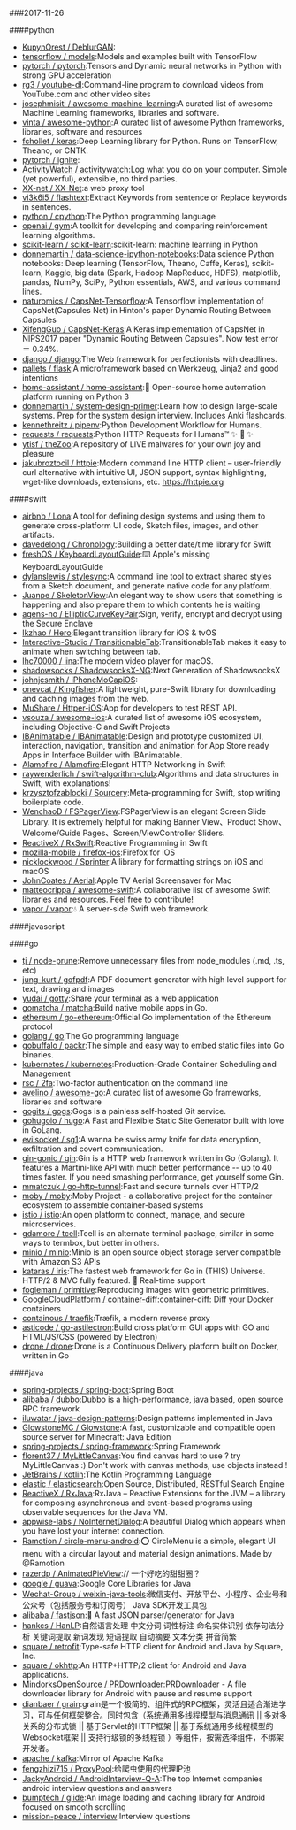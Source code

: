 ###2017-11-26

####python
* [KupynOrest / DeblurGAN](https://github.com/KupynOrest/DeblurGAN):
* [tensorflow / models](https://github.com/tensorflow/models):Models and examples built with TensorFlow
* [pytorch / pytorch](https://github.com/pytorch/pytorch):Tensors and Dynamic neural networks in Python with strong GPU acceleration
* [rg3 / youtube-dl](https://github.com/rg3/youtube-dl):Command-line program to download videos from YouTube.com and other video sites
* [josephmisiti / awesome-machine-learning](https://github.com/josephmisiti/awesome-machine-learning):A curated list of awesome Machine Learning frameworks, libraries and software.
* [vinta / awesome-python](https://github.com/vinta/awesome-python):A curated list of awesome Python frameworks, libraries, software and resources
* [fchollet / keras](https://github.com/fchollet/keras):Deep Learning library for Python. Runs on TensorFlow, Theano, or CNTK.
* [pytorch / ignite](https://github.com/pytorch/ignite):
* [ActivityWatch / activitywatch](https://github.com/ActivityWatch/activitywatch):Log what you do on your computer. Simple (yet powerful), extensible, no third parties.
* [XX-net / XX-Net](https://github.com/XX-net/XX-Net):a web proxy tool
* [vi3k6i5 / flashtext](https://github.com/vi3k6i5/flashtext):Extract Keywords from sentence or Replace keywords in sentences.
* [python / cpython](https://github.com/python/cpython):The Python programming language
* [openai / gym](https://github.com/openai/gym):A toolkit for developing and comparing reinforcement learning algorithms.
* [scikit-learn / scikit-learn](https://github.com/scikit-learn/scikit-learn):scikit-learn: machine learning in Python
* [donnemartin / data-science-ipython-notebooks](https://github.com/donnemartin/data-science-ipython-notebooks):Data science Python notebooks: Deep learning (TensorFlow, Theano, Caffe, Keras), scikit-learn, Kaggle, big data (Spark, Hadoop MapReduce, HDFS), matplotlib, pandas, NumPy, SciPy, Python essentials, AWS, and various command lines.
* [naturomics / CapsNet-Tensorflow](https://github.com/naturomics/CapsNet-Tensorflow):A Tensorflow implementation of CapsNet(Capsules Net) in Hinton's paper Dynamic Routing Between Capsules
* [XifengGuo / CapsNet-Keras](https://github.com/XifengGuo/CapsNet-Keras):A Keras implementation of CapsNet in NIPS2017 paper "Dynamic Routing Between Capsules". Now test error ＝ 0.34%.
* [django / django](https://github.com/django/django):The Web framework for perfectionists with deadlines.
* [pallets / flask](https://github.com/pallets/flask):A microframework based on Werkzeug, Jinja2 and good intentions
* [home-assistant / home-assistant](https://github.com/home-assistant/home-assistant):🏡 Open-source home automation platform running on Python 3
* [donnemartin / system-design-primer](https://github.com/donnemartin/system-design-primer):Learn how to design large-scale systems. Prep for the system design interview. Includes Anki flashcards.
* [kennethreitz / pipenv](https://github.com/kennethreitz/pipenv):Python Development Workflow for Humans.
* [requests / requests](https://github.com/requests/requests):Python HTTP Requests for Humans™ ✨ 🍰 ✨
* [ytisf / theZoo](https://github.com/ytisf/theZoo):A repository of LIVE malwares for your own joy and pleasure
* [jakubroztocil / httpie](https://github.com/jakubroztocil/httpie):Modern command line HTTP client – user-friendly curl alternative with intuitive UI, JSON support, syntax highlighting, wget-like downloads, extensions, etc. https://httpie.org

####swift
* [airbnb / Lona](https://github.com/airbnb/Lona):A tool for defining design systems and using them to generate cross-platform UI code, Sketch files, images, and other artifacts.
* [davedelong / Chronology](https://github.com/davedelong/Chronology):Building a better date/time library for Swift
* [freshOS / KeyboardLayoutGuide](https://github.com/freshOS/KeyboardLayoutGuide):⌨️ Apple's missing KeyboardLayoutGuide
* [dylanslewis / stylesync](https://github.com/dylanslewis/stylesync):A command line tool to extract shared styles from a Sketch document, and generate native code for any platform.
* [Juanpe / SkeletonView](https://github.com/Juanpe/SkeletonView):An elegant way to show users that something is happening and also prepare them to which contents he is waiting
* [agens-no / EllipticCurveKeyPair](https://github.com/agens-no/EllipticCurveKeyPair):Sign, verify, encrypt and decrypt using the Secure Enclave
* [lkzhao / Hero](https://github.com/lkzhao/Hero):Elegant transition library for iOS & tvOS
* [Interactive-Studio / TransitionableTab](https://github.com/Interactive-Studio/TransitionableTab):TransitionableTab makes it easy to animate when switching between tab.
* [lhc70000 / iina](https://github.com/lhc70000/iina):The modern video player for macOS.
* [shadowsocks / ShadowsocksX-NG](https://github.com/shadowsocks/ShadowsocksX-NG):Next Generation of ShadowsocksX
* [johnjcsmith / iPhoneMoCapiOS](https://github.com/johnjcsmith/iPhoneMoCapiOS):
* [onevcat / Kingfisher](https://github.com/onevcat/Kingfisher):A lightweight, pure-Swift library for downloading and caching images from the web.
* [MuShare / Httper-iOS](https://github.com/MuShare/Httper-iOS):App for developers to test REST API.
* [vsouza / awesome-ios](https://github.com/vsouza/awesome-ios):A curated list of awesome iOS ecosystem, including Objective-C and Swift Projects
* [IBAnimatable / IBAnimatable](https://github.com/IBAnimatable/IBAnimatable):Design and prototype customized UI, interaction, navigation, transition and animation for App Store ready Apps in Interface Builder with IBAnimatable.
* [Alamofire / Alamofire](https://github.com/Alamofire/Alamofire):Elegant HTTP Networking in Swift
* [raywenderlich / swift-algorithm-club](https://github.com/raywenderlich/swift-algorithm-club):Algorithms and data structures in Swift, with explanations!
* [krzysztofzablocki / Sourcery](https://github.com/krzysztofzablocki/Sourcery):Meta-programming for Swift, stop writing boilerplate code.
* [WenchaoD / FSPagerView](https://github.com/WenchaoD/FSPagerView):FSPagerView is an elegant Screen Slide Library. It is extremely helpful for making Banner View、Product Show、Welcome/Guide Pages、Screen/ViewController Sliders.
* [ReactiveX / RxSwift](https://github.com/ReactiveX/RxSwift):Reactive Programming in Swift
* [mozilla-mobile / firefox-ios](https://github.com/mozilla-mobile/firefox-ios):Firefox for iOS
* [nicklockwood / Sprinter](https://github.com/nicklockwood/Sprinter):A library for formatting strings on iOS and macOS
* [JohnCoates / Aerial](https://github.com/JohnCoates/Aerial):Apple TV Aerial Screensaver for Mac
* [matteocrippa / awesome-swift](https://github.com/matteocrippa/awesome-swift):A collaborative list of awesome Swift libraries and resources. Feel free to contribute!
* [vapor / vapor](https://github.com/vapor/vapor):💧 A server-side Swift web framework.

####javascript

####go
* [tj / node-prune](https://github.com/tj/node-prune):Remove unnecessary files from node_modules (.md, .ts, etc)
* [jung-kurt / gofpdf](https://github.com/jung-kurt/gofpdf):A PDF document generator with high level support for text, drawing and images
* [yudai / gotty](https://github.com/yudai/gotty):Share your terminal as a web application
* [gomatcha / matcha](https://github.com/gomatcha/matcha):Build native mobile apps in Go.
* [ethereum / go-ethereum](https://github.com/ethereum/go-ethereum):Official Go implementation of the Ethereum protocol
* [golang / go](https://github.com/golang/go):The Go programming language
* [gobuffalo / packr](https://github.com/gobuffalo/packr):The simple and easy way to embed static files into Go binaries.
* [kubernetes / kubernetes](https://github.com/kubernetes/kubernetes):Production-Grade Container Scheduling and Management
* [rsc / 2fa](https://github.com/rsc/2fa):Two-factor authentication on the command line
* [avelino / awesome-go](https://github.com/avelino/awesome-go):A curated list of awesome Go frameworks, libraries and software
* [gogits / gogs](https://github.com/gogits/gogs):Gogs is a painless self-hosted Git service.
* [gohugoio / hugo](https://github.com/gohugoio/hugo):A Fast and Flexible Static Site Generator built with love in GoLang.
* [evilsocket / sg1](https://github.com/evilsocket/sg1):A wanna be swiss army knife for data encryption, exfiltration and covert communication.
* [gin-gonic / gin](https://github.com/gin-gonic/gin):Gin is a HTTP web framework written in Go (Golang). It features a Martini-like API with much better performance -- up to 40 times faster. If you need smashing performance, get yourself some Gin.
* [mmatczuk / go-http-tunnel](https://github.com/mmatczuk/go-http-tunnel):Fast and secure tunnels over HTTP/2
* [moby / moby](https://github.com/moby/moby):Moby Project - a collaborative project for the container ecosystem to assemble container-based systems
* [istio / istio](https://github.com/istio/istio):An open platform to connect, manage, and secure microservices.
* [gdamore / tcell](https://github.com/gdamore/tcell):Tcell is an alternate terminal package, similar in some ways to termbox, but better in others.
* [minio / minio](https://github.com/minio/minio):Minio is an open source object storage server compatible with Amazon S3 APIs
* [kataras / iris](https://github.com/kataras/iris):The fastest web framework for Go in (THIS) Universe. HTTP/2 & MVC fully featured. 🎁 Real-time support
* [fogleman / primitive](https://github.com/fogleman/primitive):Reproducing images with geometric primitives.
* [GoogleCloudPlatform / container-diff](https://github.com/GoogleCloudPlatform/container-diff):container-diff: Diff your Docker containers
* [containous / traefik](https://github.com/containous/traefik):Træfik, a modern reverse proxy
* [asticode / go-astilectron](https://github.com/asticode/go-astilectron):Build cross platform GUI apps with GO and HTML/JS/CSS (powered by Electron)
* [drone / drone](https://github.com/drone/drone):Drone is a Continuous Delivery platform built on Docker, written in Go

####java
* [spring-projects / spring-boot](https://github.com/spring-projects/spring-boot):Spring Boot
* [alibaba / dubbo](https://github.com/alibaba/dubbo):Dubbo is a high-performance, java based, open source RPC framework
* [iluwatar / java-design-patterns](https://github.com/iluwatar/java-design-patterns):Design patterns implemented in Java
* [GlowstoneMC / Glowstone](https://github.com/GlowstoneMC/Glowstone):A fast, customizable and compatible open source server for Minecraft: Java Edition
* [spring-projects / spring-framework](https://github.com/spring-projects/spring-framework):Spring Framework
* [florent37 / MyLittleCanvas](https://github.com/florent37/MyLittleCanvas):You find canvas hard to use ? try MyLittleCanvas :) Don't work with canvas methods, use objects instead !
* [JetBrains / kotlin](https://github.com/JetBrains/kotlin):The Kotlin Programming Language
* [elastic / elasticsearch](https://github.com/elastic/elasticsearch):Open Source, Distributed, RESTful Search Engine
* [ReactiveX / RxJava](https://github.com/ReactiveX/RxJava):RxJava – Reactive Extensions for the JVM – a library for composing asynchronous and event-based programs using observable sequences for the Java VM.
* [appwise-labs / NoInternetDialog](https://github.com/appwise-labs/NoInternetDialog):A beautiful Dialog which appears when you have lost your internet connection.
* [Ramotion / circle-menu-android](https://github.com/Ramotion/circle-menu-android):⭕️ CircleMenu is a simple, elegant UI menu with a circular layout and material design animations. Made by @Ramotion
* [razerdp / AnimatedPieView](https://github.com/razerdp/AnimatedPieView):// 一个好吃的甜甜圈？
* [google / guava](https://github.com/google/guava):Google Core Libraries for Java
* [Wechat-Group / weixin-java-tools](https://github.com/Wechat-Group/weixin-java-tools):微信支付、开放平台、小程序、企业号和公众号（包括服务号和订阅号） Java SDK开发工具包
* [alibaba / fastjson](https://github.com/alibaba/fastjson):🚄 A fast JSON parser/generator for Java
* [hankcs / HanLP](https://github.com/hankcs/HanLP):自然语言处理 中文分词 词性标注 命名实体识别 依存句法分析 关键词提取 新词发现 短语提取 自动摘要 文本分类 拼音简繁
* [square / retrofit](https://github.com/square/retrofit):Type-safe HTTP client for Android and Java by Square, Inc.
* [square / okhttp](https://github.com/square/okhttp):An HTTP+HTTP/2 client for Android and Java applications.
* [MindorksOpenSource / PRDownloader](https://github.com/MindorksOpenSource/PRDownloader):PRDownloader - A file downloader library for Android with pause and resume support
* [dianbaer / grain](https://github.com/dianbaer/grain):grain是一个极简的、组件式的RPC框架，灵活且适合渐进学习，可与任何框架整合。同时包含（系统通用多线程模型与消息通讯 || 多对多关系的分布式锁 || 基于Servlet的HTTP框架 || 基于系统通用多线程模型的Websocket框架 || 支持行级锁的多线程锁 ）等组件，按需选择组件，不绑架开发者。
* [apache / kafka](https://github.com/apache/kafka):Mirror of Apache Kafka
* [fengzhizi715 / ProxyPool](https://github.com/fengzhizi715/ProxyPool):给爬虫使用的代理IP池
* [JackyAndroid / AndroidInterview-Q-A](https://github.com/JackyAndroid/AndroidInterview-Q-A):The top Internet companies android interview questions and answers
* [bumptech / glide](https://github.com/bumptech/glide):An image loading and caching library for Android focused on smooth scrolling
* [mission-peace / interview](https://github.com/mission-peace/interview):Interview questions
